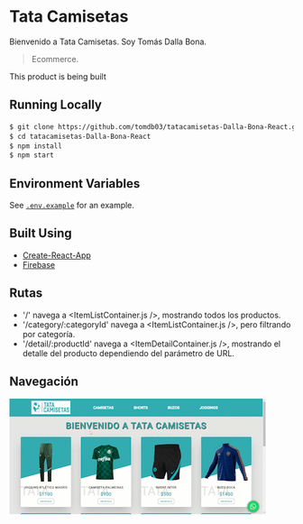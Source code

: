 # Tata Camisetas

Bienvenido a Tata Camisetas. Soy Tomás Dalla Bona.

> Ecommerce.

This product is being built

## Running Locally

```bash
$ git clone https://github.com/tomdb03/tatacamisetas-Dalla-Bona-React.git
$ cd tatacamisetas-Dalla-Bona-React
$ npm install
$ npm start
```

## Environment Variables

See [`.env.example`](https://github.com/szuviria/zuvcommerce/blob/main/.env.example) for an example.

## Built Using

- [Create-React-App](https://create-react-app.dev/)
- [Firebase](https://firebase.com)

## Rutas

- '/' navega a <ItemListContainer.js />, mostrando todos los productos.
- '/category/:categoryId' navega a <ItemListContainer.js />, pero filtrando por categoría.
- '/detail/:productId' navega a <ItemDetailContainer.js />, mostrando el detalle del producto dependiendo del parámetro de URL.

## Navegación

![image](./public/navegacion.gif)